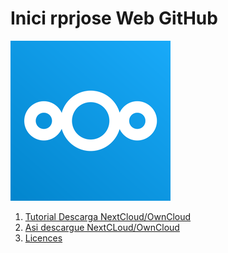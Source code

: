 # Inici rprjose Web GitHub
![Imatge de rprjose](Imagenes/NextCloud.jpeg)

1. [Tutorial Descarga NextCloud/OwnCloud](Tutorial/readme.md)
2. [Asi descargue NextCLoud/OwnCloud](Tutorial/Hice.md)
3. [Licences](LICENSE)


